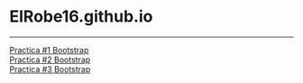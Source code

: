 # ElRobe16.github.io
<hr>
<a href="https://ElRobe16.github.io/16abril.html">Practica #1 Bootstrap </a><br>
<a href="https://ElRobe16.github.io/PRACTICA 2.html">Practica #2 Bootstrap </a> <br>
<a href="https://ElRobe16.github.io/practicabootstrap.html">Practica #3 Bootstrap </a> <br>
